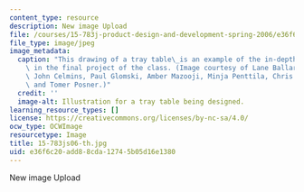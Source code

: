 ```yaml
---
content_type: resource
description: New image Upload
file: /courses/15-783j-product-design-and-development-spring-2006/e36f6c20add88cda12745b05d16e1380_15-783js06-th.jpg
file_type: image/jpeg
image_metadata:
  caption: "This drawing of a tray table\_is an example of the in-depth design involved\
    \ in the final project of the class. (Image courtesy of Lane Ballard, Tom Burns,\
    \ John Celmins, Paul Glomski, Amber Mazooji, Minja Penttila, Chris Piscitelli,\
    \ and Tomer Posner.)"
  credit: ''
  image-alt: Illustration for a tray table being designed.
learning_resource_types: []
license: https://creativecommons.org/licenses/by-nc-sa/4.0/
ocw_type: OCWImage
resourcetype: Image
title: 15-783js06-th.jpg
uid: e36f6c20-add8-8cda-1274-5b05d16e1380
---
```

New image Upload